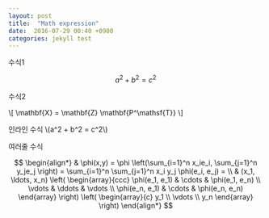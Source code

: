 ```yaml
---
layout: post
title:  "Math expression"
date:  2016-07-29 00:40 +0900
categories: jekyll test
---
```


수식1

$$a^2 + b^2 = c^2$$


수식2

\\[ \mathbf{X} = \mathbf{Z} \mathbf{P^\mathsf{T}} \\]

인라인 수식 \\(a^2 + b^2 = c^2\\)

여러줄 수식

$$
\begin{align*}
  & \phi(x,y) = \phi \left(\sum_{i=1}^n x_ie_i, \sum_{j=1}^n y_je_j \right)
  = \sum_{i=1}^n \sum_{j=1}^n x_i y_j \phi(e_i, e_j) = \\
  & (x_1, \ldots, x_n) \left( \begin{array}{ccc}
      \phi(e_1, e_1) & \cdots & \phi(e_1, e_n) \\
      \vdots & \ddots & \vdots \\
      \phi(e_n, e_1) & \cdots & \phi(e_n, e_n)
    \end{array} \right)
  \left( \begin{array}{c}
      y_1 \\
      \vdots \\
      y_n
    \end{array} \right)
\end{align*}
$$

